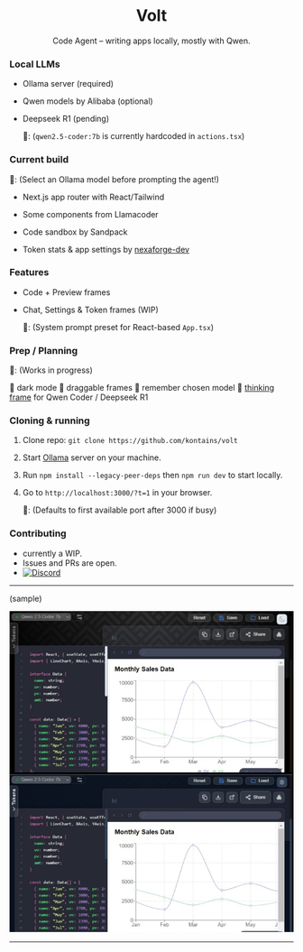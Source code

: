 
<h1 align="center">Volt</h1>

<p align="center">
  Code Agent – writing apps locally, mostly with Qwen.
</p>


### Local LLMs

- Ollama server (required)
- Qwen models by Alibaba (optional)
- Deepseek R1 (pending)

  📝: (`qwen2.5-coder:7b` is currently hardcoded in `actions.tsx`)


### Current build

  📝: (Select an Ollama model before prompting the agent!)

- Next.js app router with React/Tailwind
- Some components from Llamacoder
- Code sandbox by Sandpack

- Token stats & app settings by [nexaforge-dev](https://github.com/ageborn-dev/nexaforge-dev)


### Features

- Code + Preview frames
- Chat, Settings & Token frames (WIP)

  📝: (System prompt preset for React-based `App.tsx`)
  

### Prep / Planning

  📝: (Works in progress)

 🔌  dark mode
 🔌  draggable frames
 🔌  remember chosen model
 🔌  [thinking frame](https://github.com/kontains/volt/discussions/5) for Qwen Coder / Deepseek R1


### Cloning & running

1. Clone repo: `git clone https://github.com/kontains/volt`
2. Start [Ollama](https://github.com/ollama/ollama/releases/) server on your machine.
3. Run `npm install --legacy-peer-deps` then `npm run dev` to start locally.
4. Go to `http://localhost:3000/?t=1` in your browser.

   📝: (Defaults to first available port after 3000 if busy)


### Contributing

- currently a WIP.
- Issues and PRs are open.
- [![Discord](https://img.shields.io/discord/416779691525931008?color=%237289da&label=Discord)](https://discord.gg/zGn7MS6) 

---

(sample)

[![ui-dark](https://github.com/kontains/volt/blob/main/src/assets/img/update.jpg)](https://github.com/kontains/volt)

---


